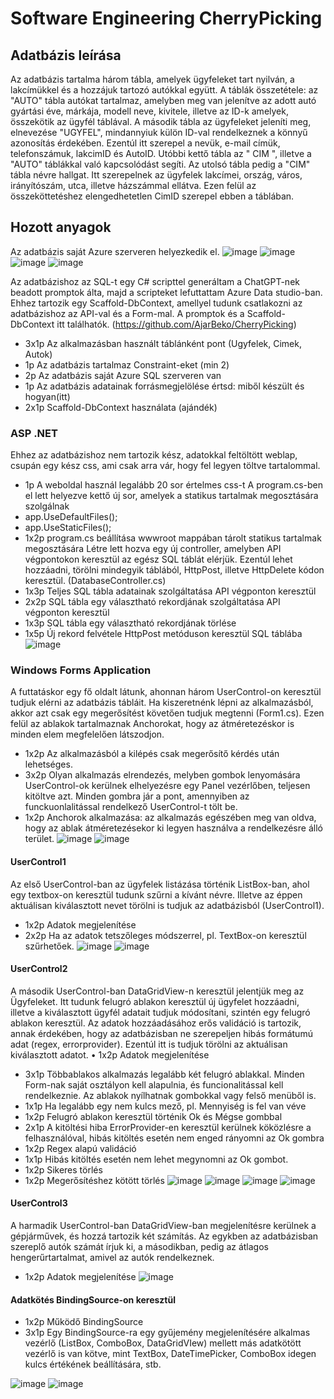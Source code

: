 # Software Engineering CherryPicking
##  Adatbázis leírása
Az adatbázis tartalma három tábla, amelyek ügyfeleket tart nyilván, a lakcímükkel és a hozzájuk tartozó autókkal együtt. A táblák összetétele: az "AUTO" tábla autókat tartalmaz, amelyben meg van jelenítve az adott autó gyártási éve, márkája, modell neve, kivitele, illetve az ID-k amelyek, összekötik az ügyfél táblával. A második tábla az ügyfeleket jeleníti meg, elnevezése "UGYFEL", mindannyiuk külön ID-val rendelkeznek a könnyű azonosítás érdekében. Ezentúl itt szerepel a nevük, e-mail címük, telefonszámuk, lakcimID és AutoID. Utóbbi kettő tábla az " CIM ", illetve a "AUTO" táblákkal való kapcsolódást segíti. Az utolsó tábla pedig a "CIM" tábla névre hallgat. Itt szerepelnek az ügyfelek lakcímei, ország, város, irányítószám, utca, illetve házszámmal ellátva. Ezen felül az összeköttetéshez elengedhetetlen CimID szerepel ebben a táblában.
## Hozott anyagok
Az adatbázis saját Azure szerveren helyezkedik el.
![image](https://github.com/user-attachments/assets/59446f64-4797-4abd-9373-0e31439764f9)
![image](https://github.com/user-attachments/assets/fff78150-de60-4048-b3ce-22ecda9158e4)
![image](https://github.com/user-attachments/assets/2e16c2c9-a021-4028-b5c6-881410a546bd)
![image](https://github.com/user-attachments/assets/2d80c584-14da-4152-a5ca-ef13643cb873)

Az adatbázishoz az SQL-t egy C# scripttel generáltam a ChatGPT-nek beadott promptok álta, majd a scripteket lefuttattam Azure Data studio-ban. Ehhez tartozik egy Scaffold-DbContext, amellyel tudunk csatlakozni az adatbázishoz az API-val és a Form-mal. A promptok és a Scaffold-DbContext itt találhatók. (https://github.com/AjarBeko/CherryPicking)
-	3x1p Az alkalmazásban használt táblánként pont (Ugyfelek, Cimek, Autok)
-	1p Az adatbázis tartalmaz Constraint-eket (min 2)
-	2p Az adatbázis saját Azure SQL szerveren van
-	1p Az adatbázis adatainak forrásmegjelölése értsd: miből készült és hogyan(itt)
-	2x1p Scaffold-DbContext használata (ajándék)
### ASP .NET
Ehhez az adatbázishoz nem tartozik kész, adatokkal feltöltött weblap, csupán egy kész css, ami csak arra vár, hogy fel legyen töltve tartalommal.
- 1p A weboldal használ legalább 20 sor értelmes css-t
A program.cs-ben el lett helyezve kettő új sor, amelyek a statikus tartalmak megosztására szolgálnak
-	app.UseDefaultFiles();
-	app.UseStaticFiles();
-	1x2p program.cs beállítása wwwroot mappában tárolt statikus tartalmak megosztására
Létre lett hozva egy új controller, amelyben API végpontokon keresztül az egész SQL táblát elérjük. Ezentúl lehet hozzáadni, törölni mindegyik táblából, HttpPost, illetve HttpDelete kódon keresztül. (DatabaseController.cs)
-	1x3p Teljes SQL tábla adatainak szolgáltatása API végponton keresztül
-	2x2p SQL tábla egy választható rekordjának szolgáltatása API végponton keresztül
-	1x3p SQL tábla egy választható rekordjának törlése
-	1x5p Új rekord felvétele HttpPost metóduson keresztül SQL táblába
![image](https://github.com/user-attachments/assets/d3e55c6e-c7d4-4e1a-9fe1-8329ca39cc5a)
### Windows Forms Application
A futtatáskor egy fő oldalt látunk, ahonnan három UserControl-on keresztül tudjuk elérni az adatbázis tábláit. Ha kiszeretnénk lépni az alkalmazásból, akkor azt csak egy megerősítést követően tudjuk megtenni (Form1.cs). Ezen felül az ablakok tartalmaznak Anchorokat, hogy az átméretezéskor is minden elem megfelelően látszodjon.
-	1x2p Az alkalmazásból a kilépés csak megerősítő kérdés után lehetséges.
-	3x2p Olyan alkalmazás elrendezés, melyben gombok lenyomására UserControl-ok kerülnek elhelyezésre egy Panel vezérlőben, teljesen kitöltve azt. Minden gombra jár a pont, amennyiben az funckuonlalitással rendelkező UserControl-t tölt be.
-	1x2p Anchorok alkalmazása: az alkalmazás egészében meg van oldva, hogy az ablak átméretezésekor ki legyen használva a rendelkezésre álló terület. 
![image](https://github.com/user-attachments/assets/5ee10dfb-c695-4c5a-ad0e-5e502acb89a4)
![image](https://github.com/user-attachments/assets/d1461026-c807-4646-804e-9324a0351db3)
#### UserControl1
Az első UserControl-ban az ügyfelek listázása történik ListBox-ban, ahol egy textbox-on keresztül tudunk szűrni a kívánt névre. Illetve az éppen aktuálisan kiválasztott nevet törölni is tudjuk az adatbázisból (UserControl1).
-	1x2p Adatok megjelenítése
-	2x2p Ha az adatok tetszőleges módszerrel, pl. TextBox-on keresztül szűrhetőek.
![image](https://github.com/user-attachments/assets/52cd141a-8ec3-41df-9fc4-14eee3d939a5)
![image](https://github.com/user-attachments/assets/8ee35484-7b48-4265-9574-56bbdc8fed0b)
#### UserControl2
A második UserControl-ban DataGridView-n keresztül jelentjük meg az Ügyfeleket. Itt tudunk felugró ablakon keresztül új ügyfelet hozzáadni, illetve a kiválasztott ügyfél adatait tudjuk módosítani, szintén egy felugró ablakon keresztül. Az adatok hozzáadásához erős validáció is tartozik, annak érdekében, hogy az adatbázisban ne szerepeljen hibás formátumú adat (regex, errorprovider). Ezentúl itt is tudjuk törölni az aktuálisan kiválasztott adatot.
•	1x2p Adatok megjelenítése
-	3x1p Többablakos alkalmazás legalább két felugró ablakkal. Minden Form-nak saját osztályon kell alapulnia, és funcionalitással kell rendelkeznie. Az ablakok nyílhatnak gombokkal vagy felső menüből is.
-	1x1p Ha legalább egy nem kulcs mező, pl. Mennyiség is fel van véve
-	1x2p Felugró ablakon keresztül történik Ok és Mégse gombbal
-	2x1p A kitöltési hiba ErrorProvider-en keresztül kerülnek köközlésre a felhasználóval, hibás kitöltés esetén nem enged rányomni az Ok gombra
-	1x2p Regex alapú validáció
-	1x1p Hibás kitöltés esetén nem lehet megynomni az Ok gombot.
-	1x2p Sikeres törlés
-	1x2p Megerősítéshez kötött törlés
![image](https://github.com/user-attachments/assets/5cfe9f8b-d0cc-42cb-b22f-8020f400cbd3)
![image](https://github.com/user-attachments/assets/3c9bea10-b2e3-46ca-bb47-6b77dd284922)
![image](https://github.com/user-attachments/assets/24c7a5a6-f79d-4872-9942-0a0e596250ac)
![image](https://github.com/user-attachments/assets/ed6aa892-8efe-46ba-ad04-f0118204d26a)
#### UserControl3
A harmadik UserControl-ban DataGridView-ban megjelenítésre kerülnek a gépjárművek, és hozzá tartozik két számítás. Az egykben az adatbázisban szereplő autók számát írjuk ki, a másodikban, pedig az átlagos hengerűrtartalmat, amivel az autók rendelkeznek.
-	1x2p Adatok megjelenítése
![image](https://github.com/user-attachments/assets/4e0a6365-0d88-4a3f-a04b-c3e00285afa5)
#### Adatkötés BindingSource-on keresztül
-	1x2p Működő BindingSource
-	3x1p Egy BindingSource-ra egy gyűjemény megjelenítésére alkalmas vezérlő (ListBox, ComboBox, DataGridVIew) mellett más adatkötött vezérlő is van kötve, mint TextBox, DateTimePicker, ComboBox idegen kulcs értékének beállítására, stb.

![image](https://github.com/user-attachments/assets/28fa8b86-d2bc-414e-aa7a-fe436f0fe25b)
![image](https://github.com/user-attachments/assets/c7db2047-87a4-4d5c-aa62-57a2db49d07a)

